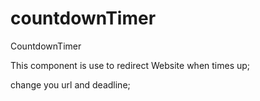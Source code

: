 # countdownTimer
CountdownTimer


This component is use to redirect Website when times up;

change you url and deadline;
